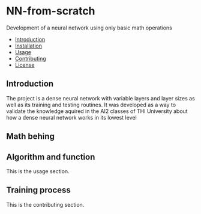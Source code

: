 # NN-from-scratch
Development of a neural network using only basic math operations

- [Introduction](#introduction)
- [Installation](#installation)
- [Usage](#usage)
- [Contributing](#contributing)
- [License](#license)

## Introduction
The project is a dense neural network with variable layers and layer sizes as well as its training and testing routines.
It was developed as a way to validate the knowledge aquired in the AI2 classes of THI University about how a dense neural network works in its lowest level

## Math behing 

## Algorithm and function
This is the usage section.

## Training process
This is the contributing section.

